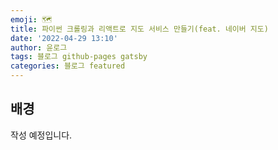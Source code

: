 ```yaml
---
emoji: 🗺
title: 파이썬 크롤링과 리액트로 지도 서비스 만들기(feat. 네이버 지도)
date: '2022-04-29 13:10'
author: 윤로그
tags: 블로그 github-pages gatsby
categories: 블로그 featured
---
```


## 배경

작성 예정입니다.

```toc

```
